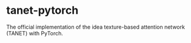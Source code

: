 # tanet-pytorch
The official implementation of the idea texture-based attention network (TANET) with PyTorch.
